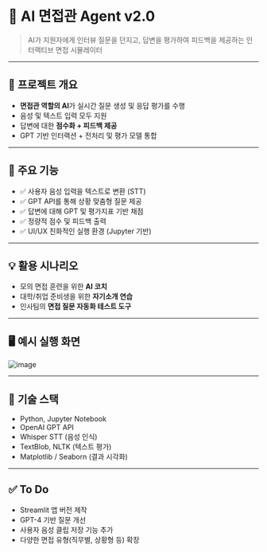 # 🤖 AI 면접관 Agent v2.0

> AI가 지원자에게 인터뷰 질문을 던지고, 답변을 평가하여 피드백을 제공하는 인터랙티브 면접 시뮬레이터

---

## 🎯 프로젝트 개요

- **면접관 역할의 AI**가 실시간 질문 생성 및 응답 평가를 수행
- 음성 및 텍스트 입력 모두 지원
- 답변에 대한 **점수화 + 피드백 제공**
- GPT 기반 인터랙션 + 전처리 및 평가 모델 통합

---

## 🧩 주요 기능

- ✅ 사용자 음성 입력을 텍스트로 변환 (STT)
- ✅ GPT API를 통해 상황 맞춤형 질문 제공
- ✅ 답변에 대해 GPT 및 평가지표 기반 채점
- ✅ 정량적 점수 및 피드백 출력
- ✅ UI/UX 친화적인 실행 환경 (Jupyter 기반)

---

## 💡 활용 시나리오

- 모의 면접 훈련을 위한 **AI 코치**
- 대학/취업 준비생을 위한 **자기소개 연습**
- 인사팀의 **면접 질문 자동화 테스트 도구**

---

## 🖥️ 예시 실행 화면

![image](https://github.com/user-attachments/assets/5650ddf5-0665-4995-b0e0-5032a0d3e715)


---
## 🧠 기술 스택

- Python, Jupyter Notebook  
- OpenAI GPT API  
- Whisper STT (음성 인식)  
- TextBlob, NLTK (텍스트 평가)  
- Matplotlib / Seaborn (결과 시각화)

---

## ✅ To Do

- Streamlit 앱 버전 제작  
- GPT-4 기반 질문 개선  
- 사용자 음성 클립 저장 기능 추가  
- 다양한 면접 유형(직무별, 상황형 등) 확장
